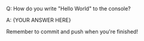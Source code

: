 Q: How do you write "Hello World" to the console?

A: {YOUR ANSWER HERE}


Remember to commit and push when you're finished!